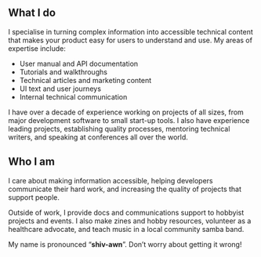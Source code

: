 ## What I do

I specialise in turning complex information into accessible technical content that makes your product easy for users to understand and use. My areas of expertise include:

* User manual and API documentation
* Tutorials and walkthroughs
* Technical articles and marketing content
* UI text and user journeys
* Internal technical communication

I have over a decade of experience working on projects of all sizes, from major development software to small start-up tools. I also have experience leading projects, establishing quality processes, mentoring technical writers, and speaking at conferences all over the world.

## Who I am

I care about making information accessible, helping developers communicate their hard work, and increasing the quality of projects that support people. 

Outside of work, I provide docs and communications support to hobbyist projects and events. I also make zines and hobby resources, volunteer as a healthcare advocate, and teach music in a local community samba band.

My name is pronounced “**shiv-awn**”. Don’t worry about getting it wrong!


